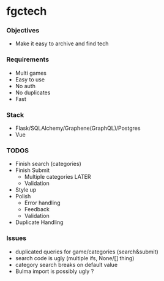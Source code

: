 # fgctech

### Objectives

- Make it easy to archive and find tech


### Requirements

- Multi games
- Easy to use
- No auth
- No duplicates
- Fast

### Stack

- Flask/SQLAlchemy/Graphene(GraphQL)/Postgres
- Vue

### TODOS

- Finish search (categories)
- Finish Submit 
	- Multiple categories LATER
	- Validation
- Style up
- Polish
	- Error handling
	- Feedback
	- Validation
- Duplicate Handling

### Issues

- duplicated queries for game/categories (search&submit)
- search code is ugly (multiple ifs, None/[] thing)
- category search breaks on default value
- Bulma import is possibly ugly ?